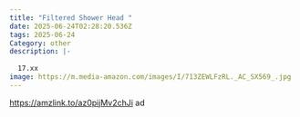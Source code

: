 ```yaml
---
title: "Filtered Shower Head "
date: 2025-06-24T02:28:20.536Z
tags: 2025-06-24
Category: other
description: |-
  
  17.xx
image: https://m.media-amazon.com/images/I/713ZEWLFzRL._AC_SX569_.jpg
---
```

https://amzlink.to/az0pijMv2chJi      ad